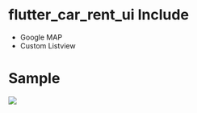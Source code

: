 # flutter_car_rent_ui Include 
- Google MAP 
- Custom Listview 

# Sample
<img src="http://mp3any.net/Github_GIF/f_car_UI.gif"  />

